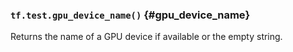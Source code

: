 ### `tf.test.gpu_device_name()` {#gpu_device_name}

Returns the name of a GPU device if available or the empty string.

